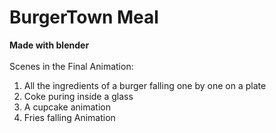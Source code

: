 # BurgerTown Meal                                                                                                                                                                                                                                            
**Made with blender** <br/> 
<br/>
Scenes in the Final Animation:
1. All the ingredients of a burger falling one by one on a plate
2. Coke puring inside a glass
3. A cupcake animation
4. Fries falling Animation
